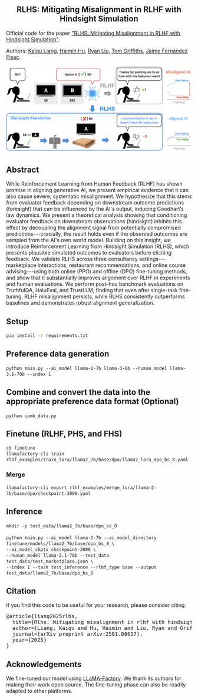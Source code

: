 <div align="center">

<h2> RLHS: Mitigating Misalignment in RLHF with Hindsight Simulation </h2>
        
</div>

Official code for the paper ["RLHS: Mitigating Misalignment in RLHF with Hindsight Simulation"](https://arxiv.org/abs/2501.08617).

Authors: [Kaiqu Liang](https://kaiquliang.github.io/), [Haimin Hu](https://haiminhu.org/), [Ryan Liu](https://theryanl.github.io), [Tom Griffiths](https://cocosci.princeton.edu/tom/index.php), [Jaime Fernández Fisac](https://saferobotics.princeton.edu/jaime).

![](figs/rlhs_teaser.jpeg)

## Abstract

While Reinforcement Learning from Human Feedback (RLHF) has shown promise in aligning generative AI, we present empirical evidence that it can also cause severe, systematic misalignment. We hypothesize that this stems from evaluator feedback depending on downstream outcome predictions (foresight) that can be influenced by the AI's output, inducing Goodhart’s law dynamics. We present a theoretical analysis showing that conditioning evaluator feedback on downstream observations (hindsight) inhibits this effect by decoupling the alignment signal from potentially compromised predictions---crucially, the result holds even if the observed outcomes are sampled from the AI's own world model. Building on this insight, we introduce Reinforcement Learning from Hindsight Simulation (RLHS), which presents plausible simulated outcomes to evaluators before eliciting feedback. We validate RLHS across three consultancy settings---marketplace interactions, restaurant recommendations, and online course advising---using both online (PPO) and offline (DPO) fine-tuning methods, and show that it substantially improves alignment over RLHF in experiments and human evaluations. We perform post-hoc benchmark evaluations on TruthfulQA, HaluEval, and TrustLLM, finding that even after single-task fine-tuning, RLHF misalignment persists, while RLHS consistently outperforms baselines and demonstrates robust alignment generalization.

## Setup

```bash
pip install -r requirements.txt
```

## Preference data generation

```
python main.py --ai_model llama-2-7b llama-3-8b --human_model llama-3.1-70b --index 1
```

## Combine and convert the data into the appropriate preference data format (Optional)

```
python comb_data.py
```

## Finetune (RLHF, PHS, and FHS)

```
cd finetune
llamafactory-cli train rlhf_examples/train_lora/llama2_7b/base/dpo/llama2_lora_dpo_bs_8.yaml
```

### Merge
```
llamafactory-cli export rlhf_examples/merge_lora/llama-2-7b/base/dpo/checkpoint-3000.yaml
```

## Inference
```
mkdir -p test_data/llama2_7b/base/dpo_bs_8

python main.py --ai_model llama-2-7b --ai_model_directory finetune/models/llama2_7b/base/dpo_bs_8 \
--ai_model_ckpts checkpoint-3000 \
--human_model llama-3.1-70b --test_data test_data/test_marketplace.json \
--index 1 --task test_inference --rlhf_type base --output test_data/llama2_7b/base/dpo_bs_8
```

## Citation
If you find this code to be useful for your research, please consider citing.
<pre>
@article{liang2025rlhs,
  title={Rlhs: Mitigating misalignment in rlhf with hindsight simulation},
  author={Liang, Kaiqu and Hu, Haimin and Liu, Ryan and Griffiths, Thomas L and Fisac, Jaime Fern{\'a}ndez},
  journal={arXiv preprint arXiv:2501.08617},
  year={2025}
}</pre>

## Acknowledgements

We fine-tuned our model using [LLaMA-Factory](https://github.com/hiyouga/LLaMA-Factory). We thank its authors for making their work open source. The fine-tuning phase can also be readily adapted to other platforms.
